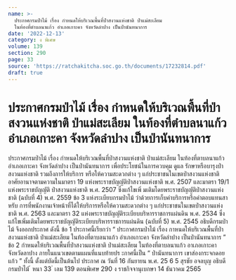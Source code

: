 ```yaml
---
name: >-
  ประกาศกรมป่าไม้ เรื่อง กำหนดให้บริเวณพื้นที่ป่าสงวนแห่งชาติ ป่าแม่สะเลียม
  ในท้องที่ตำบลนาแก้ว อำเภอเกาะคา จังหวัดลำปาง เป็นป่านันทนาการ
date: '2022-12-13'
category: ง พิเศษ
volume: 139
section: 290
page: 33
source: 'https://ratchakitcha.soc.go.th/documents/17232814.pdf'
draft: true
---
```


# ประกาศกรมป่าไม้ เรื่อง กำหนดให้บริเวณพื้นที่ป่าสงวนแห่งชาติ ป่าแม่สะเลียม ในท้องที่ตำบลนาแก้ว อำเภอเกาะคา จังหวัดลำปาง เป็นป่านันทนาการ

ประกาศกรมป่าไม้ เรื่อง กำหนดให้บริเวณพื้นที่ป่าสงวนแห่งชาติ ป่าแม่สะเลียม ในท้องที่ตาบลนาแก้ว อำเภอเกาะคา จังหวัดลำปาง เป็นป่านันทนาการ เพื่อประโยชน์ในการควบคุม ดูแล รักษาหรือบารุงป่าสงวนแห่งชาติ รวมถึงการให้บริการ หรือให้ความสะดวกต่าง ๆ แก่ประชาชนในเขตป่าสงวนแห่งชาติ อาศัยอานาจตามความในมาตรา 19 แห่งพระราชบัญญัติป่าสงวนแห่งชาติ พ.ศ. 2507 และมาตรา 19/1 แห่งพระราชบัญญัติ ป่าสงวนแห่งชาติ พ.ศ. 2507 ซึ่งแก้ไขเพิ่ มเติมโดยพระราชบัญญัติป่าสงวนแห่งชาติ (ฉบับที่ 4) พ.ศ. 2559 ข้อ 3 แห่งระเบียบกรมป่าไม้ ว่าด้วยการเก็บค่าบริการหรือค่าตอบแทนสาหรับ การที่พนักงานเจ้าหน้าที่ได้ให้บริการหรือให้ความสะดวกต่าง ๆ แก่ประชาชนในเขตป่าสงวนแห่งชาติ พ.ศ. 2563 และมาตรา 32 แห่งพระราชบัญญัติระเบียบบริหารราชการแผ่นดิน พ.ศ. 2534 ซึ่งแก้ไขเพิ่มเติมโดยพระราชบัญญัติระเบียบบริหารราชการแผ่นดิน (ฉบับที่ 5) พ.ศ. 2545 อธิบดีกรมป่าไม้ จึงออกประกาศ ดังนี้ ข้อ 1 ประกาศนี้เรียกว่า “ ประกาศกรมป่าไม้ เรื่อง กาหนดให้บริเวณพื้นที่ป่าสงวนแห่งชาติ ป่าแม่สะเลียม ในท้องที่ตาบลนาแก้ว อำเภอเกาะคา จังหวัดลำปาง เป็นป่านันทนาการ ” ข้อ 2 กำหนดให้บริเวณพื้นที่ป่าสงวนแห่งชาติ ป่าแม่สะเลียม ในท้องที่ตาบลนาแก้ว อาเภอเกาะคา จังหวัดลาปาง ภายในแนวเขตตามแผนที่แนบท้ายปร ะกาศนี้เป็น “ ป่านันทนาการ เขาส่องกระจกดอยแก้ว ” ทั้งนี้ ตั้งแต่บัดนี้เป็นต้นไป ประกาศ ณ วันที่ 16 กันยายน พ.ศ. 25 6 5 สุรชัย อจลบุญ อธิบดีกรมป่าไม้ ้ หนา 33 ่ เลม 139 ตอนพิเศษ 290 ง ราชกิจจานุเบกษา 14 ธันวาคม 2565

